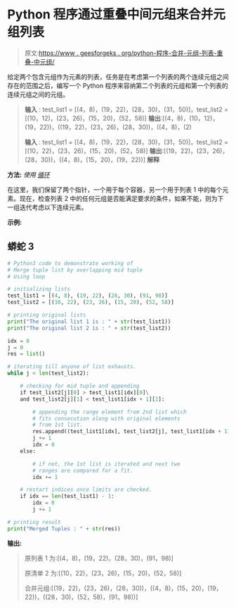 # Python 程序通过重叠中间元组来合并元组列表

> 原文:[https://www . geesforgeks . org/python-程序-合并-元组-列表-重叠-中元组/](https://www.geeksforgeeks.org/python-program-to-merge-tuple-list-by-overlapping-mid-tuple/)

给定两个包含元组作为元素的列表，任务是在考虑第一个列表的两个连续元组之间存在的范围之后，编写一个 Python 程序来容纳第二个列表的元组和第一个列表的连续元组之间的元组。

> **输入** : test_list1 = [(4，8)，(19，22)，(28，30)，(31，50)]，test_list2 = [(10，12)，(23，26)，(15，20)，(52，58)]
> **输出**:[(4，8)，(10，12)，(19，22))，((19，22)，(23，26)，(28，30))，((4，8)，(2)
> 
> **输入** : test_list1 = [(4，8)，(19，22)，(28，30)，(31，50)]，test_list2 = [(10，22)，(23，26)，(15，20)，(52，58)]
> **输出**:[(19，22)，(23，26)，(28，30))，((4，8)，(15，20)，(19，22))]
> **解释**

**方法:** *使用* [*循环*](https://www.geeksforgeeks.org/loops-in-python/)

在这里，我们保留了两个指针，一个用于每个容器，另一个用于列表 1 中的每个元素。现在，检查列表 2 中的任何元组是否能满足要求的条件，如果不能，则为下一组迭代考虑以下连续元素。

**示例:**

## 蟒蛇 3

```py
# Python3 code to demonstrate working of
# Merge tuple list by overlapping mid tuple
# Using loop

# initializing lists
test_list1 = [(4, 8), (19, 22), (28, 30), (91, 98)]
test_list2 = [(10, 22), (23, 26), (15, 20), (52, 58)]

# printing original lists
print("The original list 1 is : " + str(test_list1))
print("The original list 2 is : " + str(test_list2))

idx = 0
j = 0
res = list()

# iterating till anyone of list exhausts.
while j < len(test_list2):

    # checking for mid tuple and appending
    if test_list2[j][0] > test_list1[idx][0]\
    and test_list2[j][1] < test_list1[idx + 1][1]:

        # appending the range element from 2nd list which 
        # fits consecution along with original elements 
        # from 1st list.
        res.append((test_list1[idx], test_list2[j], test_list1[idx + 1]))
        j += 1
        idx = 0
    else:

        # if not, the 1st list is iterated and next two
        # ranges are compared for a fit.
        idx += 1

    # restart indices once limits are checked.
    if idx == len(test_list1) - 1:
        idx = 0
        j += 1

# printing result
print("Merged Tuples : " + str(res))
```

**输出:**

> 原列表 1 为:[(4，8)，(19，22)，(28，30)，(91，98)]
> 
> 原清单 2 为:[(10，22)，(23，26)，(15，20)，(52，58)]
> 
> 合并元组:[(19，22)，(23，26)，(28，30))，((4，8)，(15，20)，(19，22))，((28，30)，(52，58)，(91，98))]